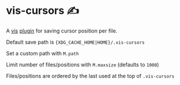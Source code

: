 # vis-cursors ✍️

A [vis](https://github.com/martanne/vis) [plugin](https://github.com/martanne/vis/wiki/Plugins) for saving cursor position per file.

Default save path is `{XDG_CACHE_HOME|HOME}/.vis-cursors`

Set a custom path with `M.path`

Limit number of files/positions with `M.maxsize` (defaults to `1000`)

Files/positions are ordered by the last used at the top of `.vis-cursors`

